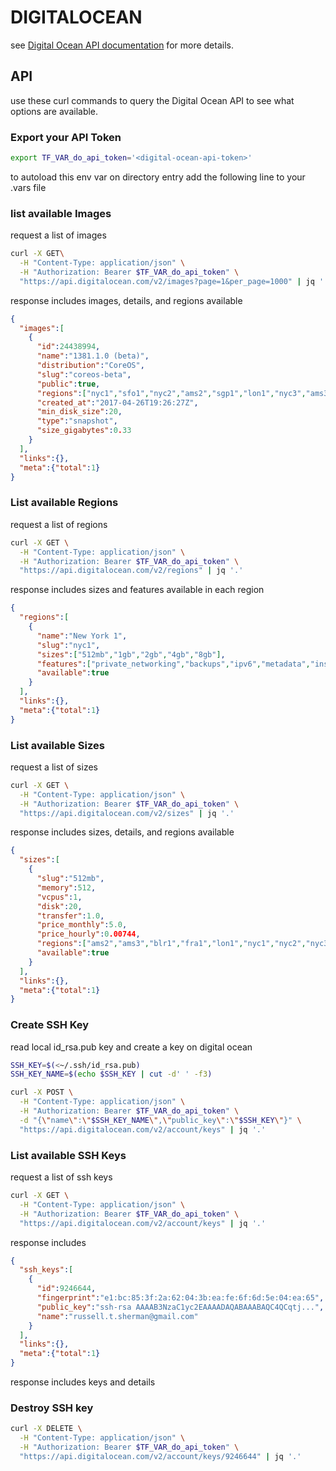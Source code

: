 # DIGITALOCEAN

see [Digital Ocean API documentation](https://developers.digitalocean.com/documentation/v2/) for more details.

## API

use these curl commands to query the Digital Ocean API to see what options are available.

### Export your API Token

```bash
export TF_VAR_do_api_token='<digital-ocean-api-token>'
```

to autoload this env var on directory entry add the following line to your .vars file

### list available Images

request a list of images

```bash
curl -X GET\
  -H "Content-Type: application/json" \
  -H "Authorization: Bearer $TF_VAR_do_api_token" \
  "https://api.digitalocean.com/v2/images?page=1&per_page=1000" | jq '.'
```

response includes images, details, and regions available

```json
{
  "images":[
    {
      "id":24438994,
      "name":"1381.1.0 (beta)",
      "distribution":"CoreOS",
      "slug":"coreos-beta",
      "public":true,
      "regions":["nyc1","sfo1","nyc2","ams2","sgp1","lon1","nyc3","ams3","fra1","tor1","sfo2","blr1"],
      "created_at":"2017-04-26T19:26:27Z",
      "min_disk_size":20,
      "type":"snapshot",
      "size_gigabytes":0.33
    }
  ],
  "links":{},
  "meta":{"total":1}
}
```

### List available Regions

request a list of regions

```bash
curl -X GET \
  -H "Content-Type: application/json" \
  -H "Authorization: Bearer $TF_VAR_do_api_token" \
  "https://api.digitalocean.com/v2/regions" | jq '.'
```

response includes sizes and features available in each region

```json
{
  "regions":[
    {
      "name":"New York 1",
      "slug":"nyc1",
      "sizes":["512mb","1gb","2gb","4gb","8gb"],
      "features":["private_networking","backups","ipv6","metadata","install_agent","storage"],
      "available":true
    }
  ],
  "links":{},
  "meta":{"total":1}
}
```

### List available Sizes

request a list of sizes

```bash
curl -X GET \
  -H "Content-Type: application/json" \
  -H "Authorization: Bearer $TF_VAR_do_api_token" \
  "https://api.digitalocean.com/v2/sizes" | jq '.'
```

response includes sizes, details, and regions available

```json
{
  "sizes":[
    {
      "slug":"512mb",
      "memory":512,
      "vcpus":1,
      "disk":20,
      "transfer":1.0,
      "price_monthly":5.0,
      "price_hourly":0.00744,
      "regions":["ams2","ams3","blr1","fra1","lon1","nyc1","nyc2","nyc3","sfo1","sfo2","sgp1","tor1"],
      "available":true
    }
  ],
  "links":{},
  "meta":{"total":1}
}
```


### Create SSH Key

read local id_rsa.pub key and create a key on digital ocean

```bash
SSH_KEY=$(<~/.ssh/id_rsa.pub)
SSH_KEY_NAME=$(echo $SSH_KEY | cut -d' ' -f3)

curl -X POST \
  -H "Content-Type: application/json" \
  -H "Authorization: Bearer $TF_VAR_do_api_token" \
  -d "{\"name\":\"$SSH_KEY_NAME\",\"public_key\":\"$SSH_KEY\"}" \
  "https://api.digitalocean.com/v2/account/keys" | jq '.'
```

### List available SSH Keys

request a list of ssh keys

```bash
curl -X GET \
  -H "Content-Type: application/json" \
  -H "Authorization: Bearer $TF_VAR_do_api_token" \
  "https://api.digitalocean.com/v2/account/keys" | jq '.'
```

response includes

```json
{
  "ssh_keys":[
    {
      "id":9246644,
      "fingerprint":"e1:bc:85:3f:2a:62:04:3b:ea:fe:6f:6d:5e:04:ea:65",
      "public_key":"ssh-rsa AAAAB3NzaC1yc2EAAAADAQABAAABAQC4QCqtj...",
      "name":"russell.t.sherman@gmail.com"
    }
  ],
  "links":{},
  "meta":{"total":1}
}
```

response includes keys and details

### Destroy SSH key

```bash
curl -X DELETE \
  -H "Content-Type: application/json" \
  -H "Authorization: Bearer $TF_VAR_do_api_token" \
  "https://api.digitalocean.com/v2/account/keys/9246644" | jq '.'
